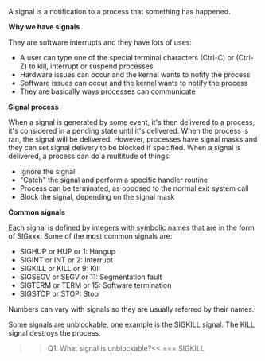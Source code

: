 A signal is a notification to a process that something has happened.

**Why we have signals**

They are software interrupts and they have lots of uses:

* A user can type one of the special terminal characters (Ctrl-C) or (Ctrl-Z) to kill, interrupt or suspend processes
* Hardware issues can occur and the kernel wants to notify the process
* Software issues can occur and the kernel wants to notify the process
* They are basically ways processes can communicate

**Signal process**

When a signal is generated by some event, it's then delivered to a process, it's considered in a pending state until it's delivered. When the process is ran, the signal will be delivered. However, processes have signal masks and they can set signal delivery to be blocked if specified. When a signal is delivered, a process can do a multitude of things: 

* Ignore the signal
* "Catch" the signal and perform a specific handler routine
* Process can be terminated, as opposed to the normal exit system call
* Block the signal, depending on the signal mask

**Common signals**

Each signal is defined by integers with symbolic names that are in the form of SIGxxx. Some of the most common signals are: 

* SIGHUP or HUP or 1: Hangup
* SIGINT or INT or 2: Interrupt
* SIGKILL or KILL or 9: Kill
* SIGSEGV or SEGV or 11: Segmentation fault
* SIGTERM or TERM or 15: Software termination
* SIGSTOP or STOP: Stop

Numbers can vary with signals so they are usually referred by their names.

Some signals are unblockable, one example is the SIGKILL signal. The KILL signal destroys the process.

>>Q1: What signal is unblockable?<<
=== SIGKILL
